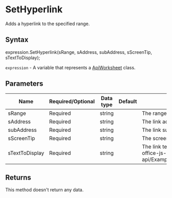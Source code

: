 # SetHyperlink

Adds a hyperlink to the specified range.

## Syntax

expression.SetHyperlink(sRange, sAddress, subAddress, sScreenTip, sTextToDisplay);

`expression` - A variable that represents a [ApiWorksheet](../ApiWorksheet.md) class.

## Parameters

| **Name** | **Required/Optional** | **Data type** | **Default** | **Description** |
| ------------- | ------------- | ------------- | ------------- | ------------- |
| sRange | Required | string |  | The range where the hyperlink will be added to. |
| sAddress | Required | string |  | The link address. |
| subAddress | Required | string |  | The link subaddress to insert internal sheet hyperlinks. |
| sScreenTip | Required | string |  | The screen tip text. |
| sTextToDisplay | Required | string |  | The link text that will be displayed on the sheet.* @see office-js-api/Examples/{Editor}/ApiWorksheet/Methods/SetHyperlink.js |

## Returns

This method doesn't return any data.